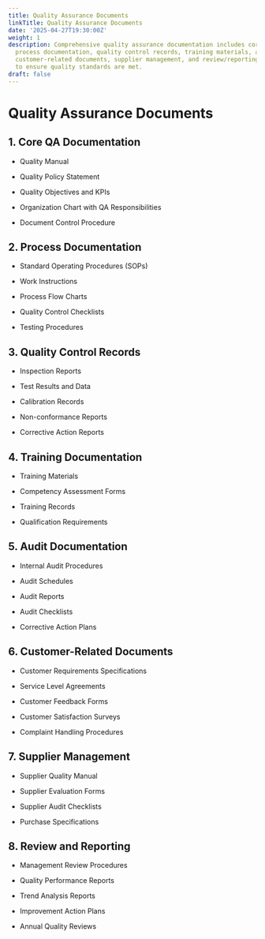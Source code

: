 ```yaml
---
title: Quality Assurance Documents
linkTitle: Quality Assurance Documents
date: '2025-04-27T19:30:00Z'
weight: 1
description: Comprehensive quality assurance documentation includes core QA documents,
  process documentation, quality control records, training materials, audit procedures,
  customer-related documents, supplier management, and review/reporting processes
  to ensure quality standards are met.
draft: false
---
```



# Quality Assurance Documents

## 1. Core QA Documentation

- Quality Manual

- Quality Policy Statement

- Quality Objectives and KPIs

- Organization Chart with QA Responsibilities

- Document Control Procedure

## 2. Process Documentation

- Standard Operating Procedures (SOPs)

- Work Instructions

- Process Flow Charts

- Quality Control Checklists

- Testing Procedures

## 3. Quality Control Records

- Inspection Reports

- Test Results and Data

- Calibration Records

- Non-conformance Reports

- Corrective Action Reports

## 4. Training Documentation

- Training Materials

- Competency Assessment Forms

- Training Records

- Qualification Requirements

## 5. Audit Documentation

- Internal Audit Procedures

- Audit Schedules

- Audit Reports

- Audit Checklists

- Corrective Action Plans

## 6. Customer-Related Documents

- Customer Requirements Specifications

- Service Level Agreements

- Customer Feedback Forms

- Customer Satisfaction Surveys

- Complaint Handling Procedures

## 7. Supplier Management

- Supplier Quality Manual

- Supplier Evaluation Forms

- Supplier Audit Checklists

- Purchase Specifications

## 8. Review and Reporting

- Management Review Procedures

- Quality Performance Reports

- Trend Analysis Reports

- Improvement Action Plans

- Annual Quality Reviews